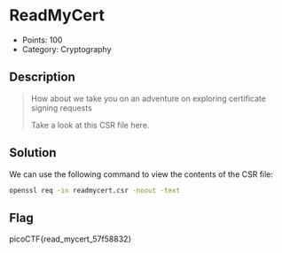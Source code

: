 # ReadMyCert

- Points: 100
- Category: Cryptography

## Description

> How about we take you on an adventure on exploring certificate signing requests
>
> Take a look at this CSR file here.

## Solution

We can use the following command to view the contents of the CSR file:

```bash
openssl req -in readmycert.csr -noout -text
```

## Flag

picoCTF{read_mycert_57f58832}
